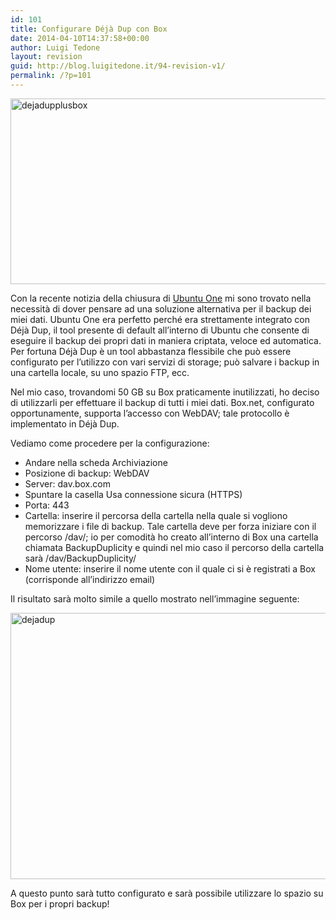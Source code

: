 ```yaml
---
id: 101
title: Configurare Déjà Dup con Box
date: 2014-04-10T14:37:58+00:00
author: Luigi Tedone
layout: revision
guid: http://blog.luigitedone.it/94-revision-v1/
permalink: /?p=101
---
```

[<img loading="lazy" class="aligncenter size-full wp-image-98" alt="dejadupplusbox" src="https://i1.wp.com/blog.luigitedone.it/wp-content/uploads/2014/04/dejadupplusbox.png?resize=647%2C297" width="647" height="297" srcset="https://i1.wp.com/blog.luigitedone.it/wp-content/uploads/2014/04/dejadupplusbox.png?w=647 647w, https://i1.wp.com/blog.luigitedone.it/wp-content/uploads/2014/04/dejadupplusbox.png?resize=300%2C137 300w" sizes="(max-width: 647px) 100vw, 647px" data-recalc-dims="1" />](https://i1.wp.com/blog.luigitedone.it/wp-content/uploads/2014/04/dejadupplusbox.png)

Con la recente notizia della chiusura di [Ubuntu One](https://one.ubuntu.com/) mi sono trovato nella necessità di dover pensare ad una soluzione alternativa per il backup dei miei dati. Ubuntu One era perfetto perché era strettamente integrato con Déjà Dup, il tool presente di default all’interno di Ubuntu che consente di eseguire il backup dei propri dati in maniera criptata, veloce ed automatica. Per fortuna Déjà Dup è un tool abbastanza flessibile che può essere configurato per l’utilizzo con vari servizi di storage; può salvare i backup in una cartella locale, su uno spazio FTP, ecc.

Nel mio caso, trovandomi 50 GB su Box praticamente inutilizzati, ho deciso di utilizzarli per effettuare il backup di tutti i miei dati. Box.net, configurato opportunamente, supporta l’accesso con WebDAV; tale protocollo è implementato in Déjà Dup.

Vediamo come procedere per la configurazione:

  * Andare nella scheda Archiviazione
  * Posizione di backup: WebDAV
  * Server: dav.box.com
  * Spuntare la casella Usa connessione sicura (HTTPS)
  * Porta: 443
  * Cartella: inserire il percorsa della cartella nella quale si vogliono memorizzare i file di backup. Tale cartella deve per forza iniziare con il percorso /dav/; io per comodità ho creato all&#8217;interno di Box una cartella chiamata BackupDuplicity e quindi nel mio caso il percorso della cartella sarà /dav/BackupDuplicity/
  * Nome utente: inserire il nome utente con il quale ci si è registrati a Box (corrisponde all&#8217;indirizzo email)

Il risultato sarà molto simile a quello mostrato nell&#8217;immagine seguente:

[<img loading="lazy" class="aligncenter size-full wp-image-96" alt="dejadup" src="https://i1.wp.com/blog.luigitedone.it/wp-content/uploads/2014/04/dejadup.png?resize=750%2C426" width="750" height="426" srcset="https://i1.wp.com/blog.luigitedone.it/wp-content/uploads/2014/04/dejadup.png?w=851 851w, https://i1.wp.com/blog.luigitedone.it/wp-content/uploads/2014/04/dejadup.png?resize=300%2C170 300w" sizes="(max-width: 750px) 100vw, 750px" data-recalc-dims="1" />](https://i1.wp.com/blog.luigitedone.it/wp-content/uploads/2014/04/dejadup.png)

A questo punto sarà tutto configurato e sarà possibile utilizzare lo spazio su Box per i propri backup!